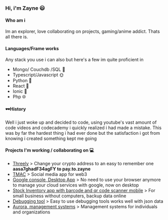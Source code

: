 ### Hi, i'm Zayne 😃

#### Who am i

Im an explorer, love collaborating on projects, gaming/anime addict. Thats all there is.

#### Languages/Frame works

Any stack you use i can also but here's a few im quite proficient in

* Mongo/ Couchdb /SQL 💾
* Typescript/Javascript 🌞
* Python 🐍
* React 🧬
* Ionic 🌌
* Php 🌐

#### 🕶History

Well i just woke up and decided to code, using youtube's vast amount of code videos and codecademy i quickly realized i had made a mistake. This was by far the hardest thing i had ever done but the satisfaction i got from knowing i created something kept me going


#### Projects I'm working / collaborating on 💻
  * [Threely](https://threely.io) >
   Change your crypto address to an easy to remember one **aasa7ghadF34agFY to pay.to.zayne**  
  * [TMAC](https://tipmeacoffee.com) >
    Social media app for web3  
  * [Google console, Desktop App](https://github.com/zaynekomichi/Google-Cloud-Console) > No need to use your browser anymore to manage your cloud services with google,       now on desktop  
  * [Stock Inventory app with barcode and qr code scanner mobile](https://github.com/zaynekomichi/Intake-Stock) > For small business without computers, backup data online  
  * [Debugging tool](https://github.com/zaynekomichi/FastDebug-Js) > Easy to use debugging tools works well with json data  
  * [Aurora, management systems](https://github.com/zaynekomichi/Aurora) > Management systems for individuals and organizations
 
  
